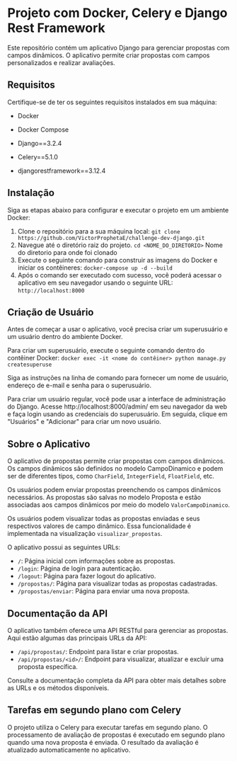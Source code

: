 # Projeto com Docker, Celery e Django Rest Framework

Este repositório contém um aplicativo Django para gerenciar propostas com campos dinâmicos. 
O aplicativo permite criar propostas com campos personalizados e realizar avaliações.

## Requisitos

Certifique-se de ter os seguintes requisitos instalados em sua máquina:

- Docker
- Docker Compose

- Django==3.2.4
- Celery==5.1.0
- djangorestframework==3.12.4

## Instalação

Siga as etapas abaixo para configurar e executar o projeto em um ambiente Docker:

1. Clone o repositório para a sua máquina local:
    `git clone https://github.com/VictorProphetaE/challenge-dev-django.git`
2. Navegue até o diretório raiz do projeto.
    `cd <NOME_DO_DIRETORIO>`
   Nome do diretorio para onde foi clonado
4. Execute o seguinte comando para construir as imagens do Docker e iniciar os contêineres:
    `docker-compose up -d --build`
5. Após o comando ser executado com sucesso, você poderá acessar o aplicativo em seu navegador usando o seguinte URL:
    `http://localhost:8000`


## Criação de Usuário

Antes de começar a usar o aplicativo, você precisa criar um superusuário e um usuário dentro do ambiente Docker.

Para criar um superusuário, execute o seguinte comando dentro do contêiner Docker:
    `docker exec -it <nome do contêiner> python manage.py createsuperuse`

Siga as instruções na linha de comando para fornecer um nome de usuário, endereço de e-mail e senha para o superusuário.

Para criar um usuário regular, você pode usar a interface de administração do Django. Acesse http://localhost:8000/admin/ em seu navegador da web e faça login usando as credenciais do superusuário. Em seguida, clique em "Usuários" e "Adicionar" para criar um novo usuário.

## Sobre o Aplicativo

O aplicativo de propostas permite criar propostas com campos dinâmicos. Os campos dinâmicos são definidos no modelo CampoDinamico e podem ser de diferentes tipos, como `CharField`, `IntegerField`, `FloatField`, etc.

Os usuários podem enviar propostas preenchendo os campos dinâmicos necessários. As propostas são salvas no modelo Proposta e estão associadas aos campos dinâmicos por meio do modelo `ValorCampoDinamico`.

Os usuários podem visualizar todas as propostas enviadas e seus respectivos valores de campo dinâmico. Essa funcionalidade é implementada na visualização `visualizar_propostas`.

O aplicativo possui as seguintes URLs:

- `/`: Página inicial com informações sobre as propostas.
- `/login`: Página de login para autenticação.
- `/logout`: Página para fazer logout do aplicativo.
- `/propostas/`: Página para visualizar todas as propostas cadastradas.
- `/propostas/enviar`: Página para enviar uma nova proposta.

## Documentação da API

O aplicativo também oferece uma API RESTful para gerenciar as propostas. Aqui estão algumas das principais URLs da API:

- `/api/propostas/`: Endpoint para listar e criar propostas.
- `/api/propostas/<id>/`: Endpoint para visualizar, atualizar e excluir uma proposta específica.

Consulte a documentação completa da API para obter mais detalhes sobre as URLs e os métodos disponíveis.

## Tarefas em segundo plano com Celery

O projeto utiliza o Celery para executar tarefas em segundo plano. O processamento de avaliação de propostas é executado em segundo plano quando uma nova proposta é enviada. O resultado da avaliação é atualizado automaticamente no aplicativo.

